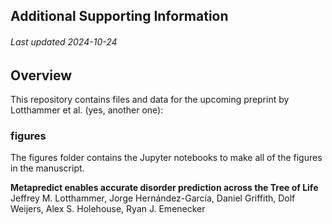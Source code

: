 ## Additional Supporting Information
###### Last updated 2024-10-24

## Overview
This repository contains files and data for the upcoming preprint by Lotthammer et al. (yes, another one):

### figures
The figures folder contains the Jupyter notebooks to make all of the figures in the manuscript.

**Metapredict enables accurate disorder prediction across the Tree of Life**
Jeffrey M. Lotthammer, Jorge Hernández-García, Daniel Griffith, Dolf Weijers, Alex S. Holehouse, Ryan J. Emenecker




